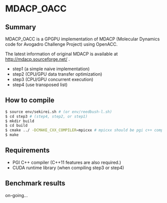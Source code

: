 # MDACP_OACC

## Summary
MDACP_OACC is a GPGPU implementation of MDACP (Molecular Dynamics code for Avogadro Challenge Project) using OpenACC.

The latest information of original MDACP is available at http://mdacp.sourceforge.net/ .

- step1 (a simple naive implementation)
- step2 (CPU/GPU data transfer optimization)
- step3 (CPU/GPU concurrent execution)
- step4 (use transposed list)

## How to compile

``` sh
$ source env/sekirei.sh # (or env/reedbush-l.sh)
$ cd step3 # (step4, step2, or step1)
$ mkdir build
$ cd build
$ cmake ../ -DCMAKE_CXX_COMPILER=mpicxx # mpicxx should be pgi c++ compiler
$ make
```

## Requirements
- PGI C++ compiler (C++11 features are also required.)
- CUDA runtime library (when compiling step3 or step4)

## Benchmark results
on-going...
